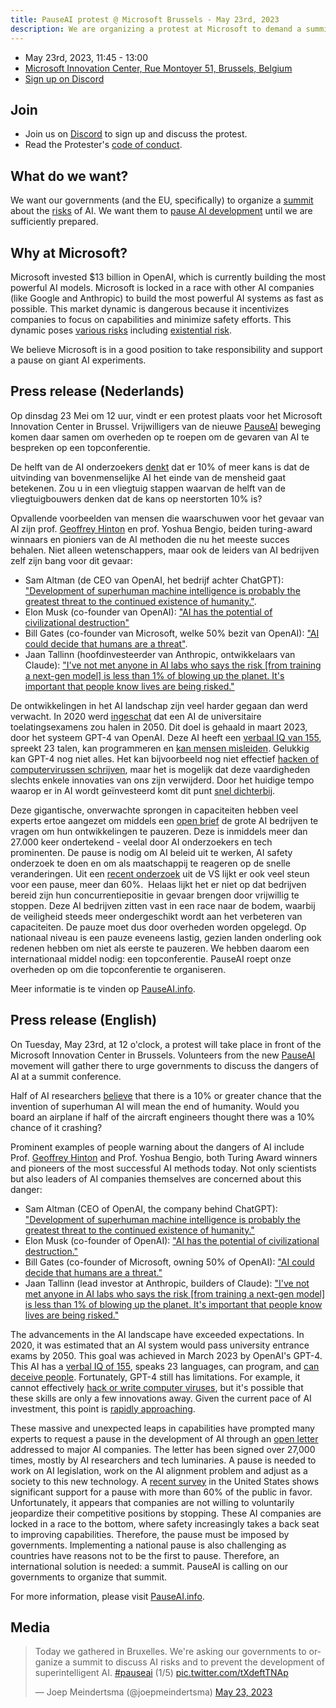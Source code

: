 ```yaml
---
title: PauseAI protest @ Microsoft Brussels - May 23rd, 2023
description: We are organizing a protest at Microsoft to demand a summit to pause AI development.
---
```


<script lang="ts">
    import WidgetConsent from '$components/widget-consent/WidgetConsent.svelte'
</script>

- May 23rd, 2023, 11:45 - 13:00
- [Microsoft Innovation Center, Rue Montoyer 51, Brussels, Belgium](https://goo.gl/maps/bvLbHDt61eSfpZV28?coh=178571&entry=tt)
- [Sign up on Discord](https://discord.gg/2XXWXvErfA?event=1105793166927470592)

## Join

- Join us on [Discord](https://discord.gg/2XXWXvErfA?event=1105793166927470592) to sign up and discuss the protest.
- Read the Protester's [code of conduct](/protesters-code-of-conduct).

## What do we want?

We want our governments (and the EU, specifically) to organize a [summit](/summit) about the [risks](/risks) of AI.
We want them to [pause AI development](/proposal) until we are sufficiently prepared.

## Why at Microsoft?

Microsoft invested $13 billion in OpenAI, which is currently building the most powerful AI models.
Microsoft is locked in a race with other AI companies (like Google and Anthropic) to build the most powerful AI systems as fast as possible.
This market dynamic is dangerous because it incentivizes companies to focus on capabilities and minimize safety efforts.
This dynamic poses [various risks](/risks) including [existential risk](/xrisk).

We believe Microsoft is in a good position to take responsibility and support a pause on giant AI experiments.

## Press release (Nederlands)

Op dinsdag 23 Mei om 12 uur, vindt er een protest plaats voor het Microsoft Innovation Center in Brussel. Vrijwilligers van de nieuwe [PauseAI](http://pauseai.info) beweging komen daar samen om overheden op te roepen om de gevaren van AI te bespreken op een topconferentie.

De helft van de AI onderzoekers [denkt](https://aiimpacts.org/2022-expert-survey-on-progress-in-ai/) dat er 10% of meer kans is dat de uitvinding van bovenmenselijke AI het einde van de mensheid gaat betekenen. Zou u in een vliegtuig stappen waarvan de helft van de vliegtuigbouwers denken dat de kans op neerstorten 10% is?

Opvallende voorbeelden van mensen die waarschuwen voor het gevaar van AI zijn prof. [Geoffrey Hinton](https://www.reuters.com/technology/ai-pioneer-says-its-threat-world-may-be-more-urgent-than-climate-change-2023-05-05/) en prof. Yoshua Bengio, beiden turing-award winnaars en pioniers van de AI methoden die nu het meeste succes behalen. Niet alleen wetenschappers, maar ook de leiders van AI bedrijven zelf zijn bang voor dit gevaar:

- Sam Altman (de CEO van OpenAI, het bedrijf achter ChatGPT): ["Development of superhuman machine intelligence is probably the greatest threat to the continued existence of humanity."](https://blog.samaltman.com/machine-intelligence-part-1).
- Elon Musk (co-founder van OpenAI): ["AI has the potential of civilizational destruction"](https://www.inc.com/ben-sherry/elon-musk-ai-has-the-potential-of-civilizational-destruction.html)
- Bill Gates (co-founder van Microsoft, welke 50% bezit van OpenAI): ["AI could decide that humans are a threat"](https://www.denisonforum.org/daily-article/bill-gates-ai-humans-threat/).
- Jaan Tallinn (hoofdinvesteerder van Anthropic, ontwikkelaars van Claude): ["I've not met anyone in AI labs who says the risk [from training a next-gen model] is less than 1% of blowing up the planet. It's important that people know lives are being risked."](https://twitter.com/liron/status/1656929936639430657)

De ontwikkelingen in het AI landschap zijn veel harder gegaan dan werd verwacht. In 2020 werd [ingeschat](https://www.metaculus.com/questions/3479/date-weakly-general-ai-is-publicly-known/) dat een AI de universitaire toelatingsexamens zou halen in 2050. Dit doel is gehaald in maart 2023, door het systeem GPT-4 van OpenAI. Deze AI heeft een [verbaal IQ van 155](https://bgr.com/tech/chatgpt-took-an-iq-test-and-its-score-was-sky-high/), spreekt 23 talen, kan programmeren en [kan mensen misleiden](https://www.theinsaneapp.com/2023/03/gpt4-passed-captcha-test.html). Gelukkig kan GPT-4 nog niet alles. Het kan bijvoorbeeld nog niet effectief [hacken of computervirussen schrijven](https://pauseai.info/cybersecurity-risks), maar het is mogelijk dat deze vaardigheden slechts enkele innovaties van ons zijn verwijderd. Door het huidige tempo waarop er in AI wordt geïnvesteerd komt dit punt [snel dichterbij](https://pauseai.info/urgency).

Deze gigantische, onverwachte sprongen in capaciteiten hebben veel experts ertoe aangezet om middels een [open brief](https://futureoflife.org/open-letter/pause-giant-ai-experiments/) de grote AI bedrijven te vragen om hun ontwikkelingen te pauzeren. Deze is inmiddels meer dan 27.000 keer ondertekend - veelal door AI onderzoekers en tech prominenten. De pause is nodig om AI beleid uit te werken, AI safety onderzoek te doen en om als maatschappij te reageren op de snelle veranderingen. Uit een [recent onderzoek](https://forum.effectivealtruism.org/posts/EoqeJCBiuJbMTKfPZ/unveiling-the-american-public-opinion-on-ai-moratorium-and) uit de VS lijkt er ook veel steun voor een pause, meer dan 60%.  Helaas lijkt het er niet op dat bedrijven bereid zijn hun concurrentiepositie in gevaar brengen door vrijwillig te stoppen. Deze AI bedrijven zitten vast in een race naar de bodem, waarbij de veiligheid steeds meer ondergeschikt wordt aan het verbeteren van capaciteiten. De pauze moet dus door overheden worden opgelegd. Op nationaal niveau is een pauze eveneens lastig, gezien landen onderling ook redenen hebben om niet als eerste te pauzeren. We hebben daarom een internationaal middel nodig: een topconferentie. PauseAI roept onze overheden op om die topconferentie te organiseren.

Meer informatie is te vinden op [PauseAI.info](http://pauseai.info).

## Press release (English)

On Tuesday, May 23rd, at 12 o'clock, a protest will take place in front of the Microsoft Innovation Center in Brussels. Volunteers from the new [PauseAI](http://pauseai.info) movement will gather there to urge governments to discuss the dangers of AI at a summit conference.

Half of AI researchers [believe](https://aiimpacts.org/2022-expert-survey-on-progress-in-ai/) that there is a 10% or greater chance that the invention of superhuman AI will mean the end of humanity. Would you board an airplane if half of the aircraft engineers thought there was a 10% chance of it crashing?

Prominent examples of people warning about the dangers of AI include Prof. [Geoffrey Hinton](https://www.reuters.com/technology/ai-pioneer-says-its-threat-world-may-be-more-urgent-than-climate-change-2023-05-05/) and Prof. Yoshua Bengio, both Turing Award winners and pioneers of the most successful AI methods today. Not only scientists but also leaders of AI companies themselves are concerned about this danger:

- Sam Altman (CEO of OpenAI, the company behind ChatGPT): ["Development of superhuman machine intelligence is probably the greatest threat to the continued existence of humanity."](https://blog.samaltman.com/machine-intelligence-part-1)
- Elon Musk (co-founder of OpenAI): ["AI has the potential of civilizational destruction."](https://www.inc.com/ben-sherry/elon-musk-ai-has-the-potential-of-civilizational-destruction.html)
- Bill Gates (co-founder of Microsoft, owning 50% of OpenAI): ["AI could decide that humans are a threat."](https://www.denisonforum.org/daily-article/bill-gates-ai-humans-threat/)
- Jaan Tallinn (lead investor at Anthropic, builders of Claude): ["I've not met anyone in AI labs who says the risk [from training a next-gen model] is less than 1% of blowing up the planet. It's important that people know lives are being risked."](https://twitter.com/liron/status/1656929936639430657)

The advancements in the AI landscape have exceeded expectations. In 2020, it was estimated that an AI system would pass university entrance exams by 2050. This goal was achieved in March 2023 by OpenAI's GPT-4. This AI has a [verbal IQ of 155](https://bgr.com/tech/chatgpt-took-an-iq-test-and-its-score-was-sky-high/), speaks 23 languages, can program, and [can deceive people](https://www.theinsaneapp.com/2023/03/gpt4-passed-captcha-test.html). Fortunately, GPT-4 still has limitations. For example, it cannot effectively [hack or write computer viruses](https://pauseai.info/cybersecurity-risks), but it's possible that these skills are only a few innovations away. Given the current pace of AI investment, this point is [rapidly approaching](https://pauseai.info/urgency).

These massive and unexpected leaps in capabilities have prompted many experts to request a pause in the development of AI through an [open letter](https://futureoflife.org/open-letter/pause-giant-ai-experiments/) addressed to major AI companies. The letter has been signed over 27,000 times, mostly by AI researchers and tech luminaries. A pause is needed to work on AI legislation, work on the AI alignment problem and adjust as a society to this new technology. A [recent survey](https://forum.effectivealtruism.org/posts/EoqeJCBiuJbMTKfPZ/unveiling-the-american-public-opinion-on-ai-moratorium-and) in the United States shows significant support for a pause with more than 60% of the public in favor. Unfortunately, it appears that companies are not willing to voluntarily jeopardize their competitive positions by stopping. These AI companies are locked in a race to the bottom, where safety increasingly takes a back seat to improving capabilities. Therefore, the pause must be imposed by governments. Implementing a national pause is also challenging as countries have reasons not to be the first to pause. Therefore, an international solution is needed: a summit. PauseAI is calling on our governments to organize that summit.

For more information, please visit [PauseAI.info](http://pauseai.info).

## Media

<WidgetConsent>
<div>
<blockquote class="twitter-tweet"><p lang="en" dir="ltr">Today we gathered in Bruxelles. We&#39;re asking our governments to organize a summit to discuss AI risks and to prevent the development of superintelligent AI. <a href="https://twitter.com/hashtag/pauseai?src=hash&amp;ref_src=twsrc%5Etfw">#pauseai</a> (1/5) <a href="https://t.co/tXdeftTNAp">pic.twitter.com/tXdeftTNAp</a></p>&mdash; Joep Meindertsma (@joepmeindertsma) <a href="https://twitter.com/joepmeindertsma/status/1661047436905725953?ref_src=twsrc%5Etfw">May 23, 2023</a></blockquote> <script async src="https://platform.twitter.com/widgets.js" charset="utf-8"></script>
</div>
</WidgetConsent>
